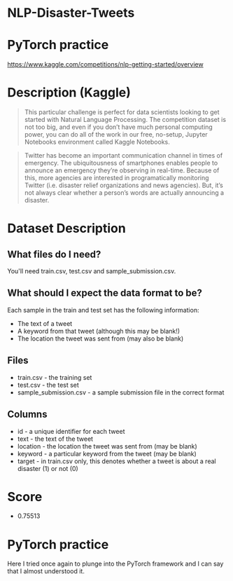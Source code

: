 # NLP-Disaster-Tweets
# PyTorch practice

https://www.kaggle.com/competitions/nlp-getting-started/overview 

# Description (Kaggle)

> This particular challenge is perfect for data scientists looking to get started with Natural Language Processing. The competition dataset is not too big, and even if you don’t have much personal computing power, you can do all of the work in our free, no-setup, Jupyter Notebooks environment called Kaggle Notebooks.

> Twitter has become an important communication channel in times of emergency. The ubiquitousness of smartphones enables people to announce an emergency they’re observing in real-time. Because of this, more agencies are interested in programatically monitoring Twitter (i.e. disaster relief organizations and news agencies). But, it’s not always clear whether a person’s words are actually announcing a disaster.


# Dataset Description

## What files do I need?

You'll need train.csv, test.csv and sample_submission.csv.

## What should I expect the data format to be?

Each sample in the train and test set has the following information:

- The text of a tweet
- A keyword from that tweet (although this may be blank!)
- The location the tweet was sent from (may also be blank)

## Files

- train.csv - the training set
- test.csv - the test set
- sample_submission.csv - a sample submission file in the correct format

## Columns

- id - a unique identifier for each tweet
- text - the text of the tweet
- location - the location the tweet was sent from (may be blank)
- keyword - a particular keyword from the tweet (may be blank)
- target - in train.csv only, this denotes whether a tweet is about a real disaster (1) or not (0)

# Score

- 0.75513

# PyTorch practice

Here I tried once again to plunge into the PyTorch framework and I can say that I almost understood it.
